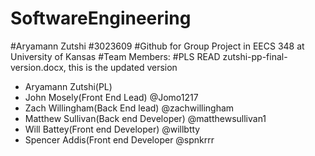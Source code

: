 # SoftwareEngineering
#Aryamann Zutshi
#3023609
#Github for Group Project in EECS 348 at University of Kansas
#Team Members:
#PLS READ zutshi-pp-final-version.docx, this is the updated version
- Aryamann Zutshi(PL)
- John Mosely(Front End Lead) @Jomo1217
- Zach Willingham(Back End lead) @zachwillingham
- Matthew Sullivan(Back end Developer) @matthewsullivan1
- Will Battey(Front end Developer) @willbtty
- Spencer Addis(Front end Developer @spnkrrr
